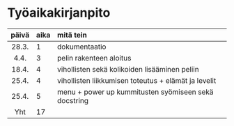 # Työaikakirjanpito

| päivä | aika | mitä tein  |
| :----:|:-----| :-----|
| 28.3. | 1    | dokumentaatio |
| 4.4. | 3    | pelin rakenteen aloitus |
| 18.4. | 4    | vihollisten sekä kolikoiden lisääminen peliin |
| 25.4. | 4    | vihollisten liikkumisen toteutus + elämät ja levelit |
| 25.4. | 5    | menu + power up kummitusten syömiseen sekä docstring |
| Yht | 17    | |
